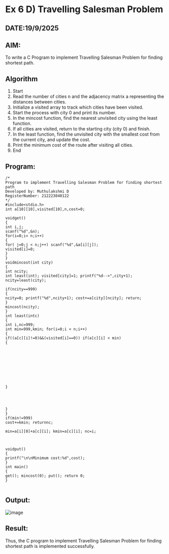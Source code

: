 # Ex 6 D) Travelling Salesman Problem
## DATE:19/9/2025
## AIM:
To write a C Program to implement Travelling Salesman Problem for finding shortest path.
## Algorithm
1.	Start
2.	Read the number of cities n and the adjacency matrix a representing the distances between cities.
3.	Initialize a visited array to track which cities have been visited.
4.	Start the process with city 0 and print its number.
5.	In the mincost function, find the nearest unvisited city using the least function.
6.	If all cities are visited, return to the starting city (city 0) and finish.
7.	In the least function, find the unvisited city with the smallest cost from the current city, and update the cost.
8.	Print the minimum cost of the route after visiting all cities.
9.	End

## Program:
```
/*
Program to implement Travelling Salesman Problem for finding shortest path
Developed by: Muthulakshmi D
RegisterNumber: 212223040122
*/
#include<stdio.h>
int a[10][10],visited[10],n,cost=0;

voidget()
{
int i,j;
scanf("%d",&n);
for(i=0;i< n;i++)
{
for( j=0;j < n;j++) scanf("%d",&a[i][j]);
visited[i]=0;
}
}
voidmincost(int city)
{
int ncity;
int least(int); visited[city]=1; printf("%d-->",city+1); ncity=least(city);
 
if(ncity==999)
{
ncity=0; printf("%d",ncity+1); cost+=a[city][ncity]; return;
}
mincost(ncity);
}
int least(intc)
{
int i,nc=999;
int min=999,kmin; for(i=0;i < n;i++)
{
if((a[c][i]!=0)&&(visited[i]==0)) if(a[c][i] < min)
{
 








}
 



}
}
if(min!=999)
cost+=kmin; returnnc;
 
min=a[i][0]+a[c][i]; kmin=a[c][i]; nc=i;
 


voidput()
{
printf("\n\nMinimum cost:%d",cost);
}
int main()
{
get(); mincost(0); put(); return 0;
}


```

## Output:


![image](https://github.com/user-attachments/assets/1346e8c0-0899-4c31-9c6f-b845a91b80b0)


## Result:
Thus, the C program to implement Travelling Salesman Problem for finding shortest path is implemented successfully.
